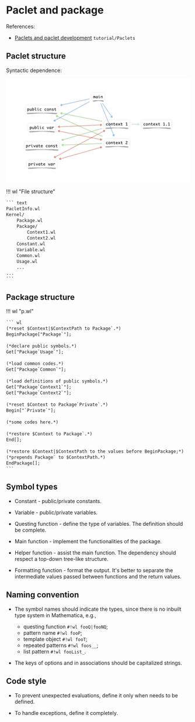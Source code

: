 # Paclet and package

References:

* [Paclets and paclet development](https://www.wolframcloud.com/obj/tgayley/Published/PacletDevelopment.nb) `tutorial/Paclets`

## Paclet structure

Syntactic dependence:

<center>

![paclet](paclet.png)

</center>

!!! wl "File structure"

    ``` text
    PacletInfo.wl
    Kernel/
        Package.wl
        Package/
            Context1.wl
            Context2.wl
        Constant.wl
        Variable.wl
        Common.wl
        Usage.wl
        ...
    ...
    ```

## Package structure

!!! wl "p.wl"

    ``` wl
    (*reset $Context|$ContextPath to Package`.*)
    BeginPackage["Package`"];

    (*declare public symbols.*)
    Get["Package`Usage`"];

    (*load common codes.*)
    Get["Package`Common`"];

    (*load definitions of public symbols.*)
    Get["Package`Context1`"];
    Get["Package`Context2`"];

    (*reset $Context to Package`Private`.*)
    Begin["`Private`"];

    (*some codes here.*)

    (*restore $Context to Package`.*)
    End[];

    (*restore $Context|$ContextPath to the values before BeginPackage;*)
    (*prepends Package` to $ContextPath.*)
    EndPackage[];
    ```

## Symbol types

* Constant - public/private constants.

* Variable - public/private variables.

* Questing function -  define the type of variables. The definition should be complete.

* Main function - implement the functionalities of the package.

* Helper function - assist the main function. The dependency should respect a top-down tree-like structure.

* Formatting function - format the output. It's better to separate the intermediate values passed between functions and the return values.

## Naming convention

* The symbol names should indicate the types, since there is no inbuilt type system in Mathematica, e.g.,

    * questing function `#!wl fooQ|fooNQ`;
    * pattern name `#!wl fooP`;
    * template object `#!wl fooT`;
    * repeated patterns `#!wl foos__`;
    * list pattern `#!wl fooList_`.

* The keys of options and in associations should be capitalized strings.

## Code style

* To prevent unexpected evaluations, define it only when needs to be defined.

* To handle exceptions, define it completely.
